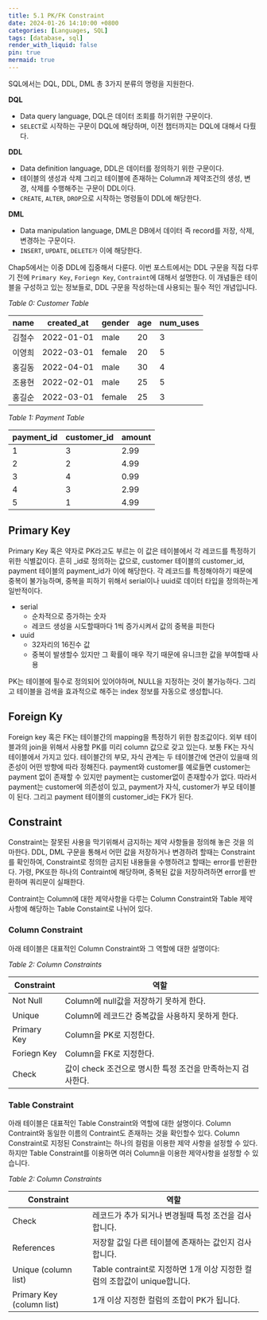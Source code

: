```yaml
---
title: 5.1 PK/FK Constraint
date: 2024-01-26 14:10:00 +0800
categories: [Languages, SQL]
tags: [database, sql]
render_with_liquid: false
pin: true
mermaid: true
---
```

SQL에서는 DQL, DDL, DML 총 3가지 분류의 명령을 지원한다.

**DQL**
- Data query language, DQL은 데이터 조회를 하기위한 구문이다. 
- `SELECT`로 시작하는 구문이 DQL에 해당하며, 이전 챕터까지는 DQL에 대해서 다뤘다.

**DDL**
- Data definition language, DDL은 데이터를 정의하기 위한 구문이다.
- 테이블의 생성과 삭제 그리고 테이블에 존재하는 Column과 제약조건의 생성, 변경, 삭제를 수행해주는 구문이 DDL이다. 
- `CREATE`, `ALTER`, `DROP`으로 시작하는 명령들이 DDL에 해당한다.

**DML**
- Data manipulation language, DML은 DB에서 데이터 즉 record를 저장, 삭제, 변경하는 구문이다.
- `INSERT`, `UPDATE`, `DELETE가` 이에 해당한다.

Chap5에서는 이중 DDL에 집중해서 다룬다. 이번 포스트에서는 DDL 구문을 직접 다루기 전에 `Primary Key`, `Foriegn Key`, `Contraint`에 대해서 설명한다. 이 개념들은 테이블을 구성하고 있는 정보들로, DDL 구문을 작성하는데 사용되는 필수 적인 개념입니다.


_Table 0: Customer Table_

|name |created_at|gender|age|num_uses|
|-----|----------|------|---|--------|
|김철수|2022-01-01|male  |20 |   3    | 
|이영희|2022-03-01|female|20 |   5    |
|홍길동|2022-04-01|male  |30 |   4    |
|조용현|2022-02-01|male  |25 |   5    |
|홍길순|2022-03-01|female|25 |   3    |

_Table 1: Payment Table_

|payment_id|customer_id|amount|
|----------|-----------|------|
|     1    |     3     | 2.99 |
|     2    |     2     | 4.99 |
|     3    |     4     | 0.99 |
|     4    |     3     | 2.99 |
|     5    |     1     | 4.99 |

## Primary Key

Primary Key 혹은 약자로 PK라고도 부르는 이 값은 테이블에서 각 레코드를 특정하기 위한 식별값이다. 흔히 _id로 정의하는 값으로, customer 테이블의 customer_id, payment 테이블의 payment_id가 이에 해당한다. 각 레코드를 특정해야하기 때문에 중복이 불가능하며, 중복을 피하기 위해서 serial이나 uuid로 데이터 타입을 정의하는게 일반적이다.

- serial
    - 순차적으로 증가하는 숫자
    - 레코드 생성을 시도할때마다 1씩 증가시켜서 값의 중복을 피한다
- uuid
    - 32자리의 16진수 값
    - 중복이 발생할수 있지만 그 확률이 매우 작기 때문에 유니크한 값을 부여할때 사용
    
PK는 테이블에 필수로 정의되어 있어야하며, NULL을 지정하는 것이 불가능하다. 그리고 테이블을 검색을 효과적으로 해주는 index 정보를 자동으로 생성합니다.

## Foreign Ky
Foreign key 혹은 FK는 테이블간의 mapping을 특정하기 위한 참조값이다. 외부 테이블과의 join을 위해서 사용할 PK를 미리 column 값으로 갖고 있는다. 보통 FK는 자식 테이블에서 가지고 있다. 테이블간의 부모, 자식 관계는 두 테이블간에 연관이 있을때 의존성이 어떤 방향에 따라 정해진다. payment와 customer를 예로들면 customer는 payment 없이 존재할 수 있지만 payment는 customer없이 존재할수가 없다. 따라서 payment는 customer에 의존성이 있고, payment가 자식, customer가 부모 테이블이 된다. 그리고 payment 테이블의 customer_id는 FK가 된다.


## Constraint
Constraint는 잘못된 사용을 막기위해서 금지하는 제약 사항들을 정의해 놓은 것을 의마한다. DDL, DML 구문을 통해서 어떤 값을 저장하거나 변경하려 할때는 Constraint를 확인하여, Constraint로 정의한 금지된 내용들을 수행하려고 할때는 error를 반환한다. 가령, PK또한 하나의 Contraint에 해당하며, 중복된 값을 저장하려하면 error를 반환하며 쿼리문이 실패한다.

Contraint는 Column에 대한 제약사항을 다루는 Column Constraint와 Table 제약사항에 해당하는 Table Constaint로 나뉘어 있다.

### Column Constraint

아래 테이블은 대표적인 Column Constraint와 그 역할에 대한 설명이다:

_Table 2: Column Constraints_

| Constraint  | 역할 |
|-------------|-----|
| Not Null    | Column에 null값을 저장하기 못하게 한다. |
| Unique      | Column에 레코드간 중복값을 사용하지 못하게 한다. |
| Primary Key | Column을 PK로 지정한다. |
| Foriegn Key | Column을 FK로 지정한다. |
| Check       | 값이 check 조건으로 명시한 특정 조건을 만족하는지 검사한다. |

### Table Constraint

아래 테이블은 대표적인 Table Constraint와 역할에 대한 설명이다. Column Contraint와 동일한 이름의 Contraint도 존재하는 것을 확인할수 있다. Column Constraint로 지정된 Constraint는 하나의 컬럼을 이용한 제약 사항을 설정할 수 있다. 하지만 Table Constraint를 이용하면 여러 Column을 이용한 제약사항을 설정할 수 있습니다.

_Table 2: Column Constraints_

| Constraint | 역할 |
|------------|-----|
| Check | 레코드가 추가 되거나 변경될때 특정 조건을 검사합니다. |
| References | 저장할 값일 다른 테이블에 존재하는 값인지 검사합니다. |
| Unique (column list) | Table contraint로 지정하면 1개 이상 지정한 컬럼의 조합값이 unique합니다. |
| Primary Key (column list) | 1개 이상 지정한 컬럼의 조합이 PK가 됩니다. |